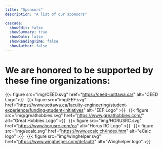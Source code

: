 ```yaml
---
title: "Sponsors"
description: "A list of our sponsors"

cascade:
  showEdit: false
  showSummary: true
  showDate: false
  showReadingTime: false
  showAuthor: false
---
```

# We are honored to be supported by these fine organizations:
{{< figure src="img/CEED.svg" href="https://ceed-uottawa.ca/" alt="CEED Logo">}}
&#8198;
{{< figure src="img/EEF.svg" href="https://www.uottawa.ca/faculty-engineering/student-experience/funding-student-initiatives" alt="EEF Logo" >}}
&#8198;
{{< figure src="img/greathobbies.svg" href="https://www.greathobbies.com/" alt="Great Hobbies Logo" >}}
&#8198;
{{< figure src="img/HORUSRC.svg" href="https://www.horusrc.com/ca" alt="Horus RC Logo" >}}
&#8198;
{{< figure src="img/ecalc.svg" href="https://www.ecalc.ch/index.htm" alt="eCalc logo" >}}
&#8198;
{{< figure src="img/winghelper.svg" href="https://www.winghelper.com/default/" alt="Winghelper logo" >}}



